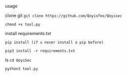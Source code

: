 usage

clone git
```git clone https://github.com/Qoyixfex/Qoyisec```

```chmod +x tool.py```

install requirements.txt

```pip install (if u never install a pip before)```

```pip3 install -r requirements.txt```

ls
```cd QoyiSec```

```python3 tool.py```
